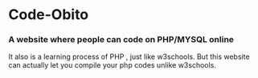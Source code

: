 # Code-Obito
### A website where people can code on PHP/MYSQL online
It also is a learning process of PHP , just like w3schools. 
But this website can actually let you compile your php codes unlike w3schools.
